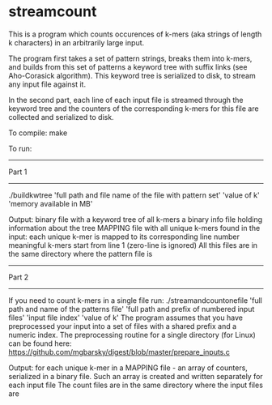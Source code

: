 streamcount
===========
This is a program which counts occurences of k-mers (aka strings of length k characters) in an arbitrarily large input.

The program first takes a set of pattern strings, breaks them into k-mers, and builds from this set of patterns 
a keyword tree with suffix links (see Aho-Corasick algorithm). This keyword tree is serialized to disk, 
to stream any input file against it.

In the second part, each line of each input file is streamed through the keyword tree 
and the counters of the corresponding k-mers for this file are collected and serialized to disk.


To compile:
make

To run:
*****************
Part 1
*****************
./buildkwtree 'full path and file name of the file with pattern set' 'value of k' 'memory available in MB'

Output: 
    binary file with a keyword tree of all k-mers
    a binary info file holding information about the tree
    MAPPING file with all unique k-mers found in the input: each unique k-mer is mapped to its corresponding line number
            meaningful k-mers start from line 1 (zero-line is ignored)
    All this files are in the same directory where the pattern file is

*****************
Part 2
*****************
If you need to count k-mers in a single file run:
./streamandcountonefile 'full path and name of the patterns file'  'full path and prefix of numbered input files' 
          'input file index' 'value of k'
The program assumes that you have preprocessed your input into a set of files with a shared prefix and a numeric index.
The preprocessing routine for a single directory (for Linux) can be found here: 
  https://github.com/mgbarsky/digest/blob/master/prepare_inputs.c

Output: for each unique k-mer in a MAPPING file - an array of counters, serialized in a binary file.
        Such an array is created and written separately for each input file
        The count files are in the same directory where the input files are
